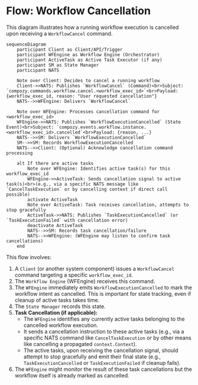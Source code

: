# Flow: Workflow Cancellation

This diagram illustrates how a running workflow execution is cancelled upon receiving a `WorkflowCancel` command.

```mermaid
sequenceDiagram
    participant Client as Client/API/Trigger
    participant WFEngine as Workflow Engine (Orchestrator)
    participant ActiveTask as Active Task Executor (if any)
    participant SM as State Manager
    participant NATS

    Note over Client: Decides to cancel a running workflow
    Client->>NATS: Publishes `WorkflowCancel` (Command)<br>Subject: `compozy.commands.workflow.cancel.<workflow_exec_id>`<br>Payload: {workflow_exec_id, reason: "User requested cancellation"}
    NATS-->>WFEngine: Delivers `WorkflowCancel`

    Note over WFEngine: Processes cancellation command for <workflow_exec_id>
    WFEngine->>NATS: Publishes `WorkflowExecutionCancelled` (State Event)<br>Subject: `compozy.events.workflow.instance.<workflow_exec_id>.cancelled`<br>Payload: {reason, ...}
    NATS-->>SM: Delivers `WorkflowExecutionCancelled`
    SM-->>SM: Records WorkflowExecutionCancelled
    NATS-->>Client: (Optional) Acknowledge cancellation command processing

    alt If there are active tasks
        Note over WFEngine: Identifies active task(s) for this workflow_exec_id
        WFEngine->>ActiveTask: Sends cancellation signal to active task(s)<br>(e.g., via a specific NATS message like `CancelTaskExecution` or by cancelling context if direct call possible)
        activate ActiveTask
        Note over ActiveTask: Task receives cancellation, attempts to stop gracefully
        ActiveTask->>NATS: Publishes `TaskExecutionCancelled` (or `TaskExecutionFailed` with cancellation error)
        deactivate ActiveTask
        NATS-->>SM: Records task cancellation/failure
        NATS-->>WFEngine: (WFEngine may listen to confirm task cancellations)
    end

```

This flow involves:
1.  A `Client` (or another system component) issues a `WorkflowCancel` command targeting a specific `workflow_exec_id`.
2.  The `Workflow Engine` (WFEngine) receives this command.
3.  The `WFEngine` immediately emits `WorkflowExecutionCancelled` to mark the workflow intent as cancelled. This is important for state tracking, even if cleanup of active tasks takes time.
4.  The `State Manager` records this state.
5.  **Task Cancellation (if applicable):**
    *   The `WFEngine` identifies any currently active tasks belonging to the cancelled workflow execution.
    *   It sends a cancellation instruction to these active tasks (e.g., via a specific NATS command like `CancelTaskExecution` or by other means like cancelling a propagated `context.Context`).
    *   The active tasks, upon receiving the cancellation signal, should attempt to stop gracefully and emit their final state (e.g., `TaskExecutionCancelled` or `TaskExecutionFailed` if cleanup fails).
6.  The `WFEngine` might monitor the result of these task cancellations but the workflow itself is already marked as cancelled. 
